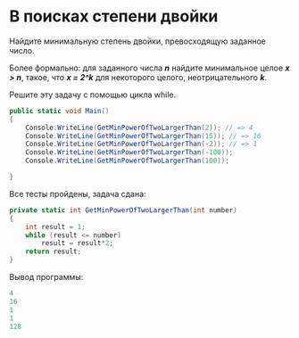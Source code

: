 # В поисках степени двойки

Найдите минимальную степень двойки, превосходящую заданное число.

Более формально: для заданного числа ***n*** найдите минимальное целое ***x > n***, такое, что ***x = 2^k*** для некоторого целого, неотрицательного ***k***.

Решите эту задачу с помощью цикла while.

```cs
public static void Main()
{
	Console.WriteLine(GetMinPowerOfTwoLargerThan(2)); // => 4
	Console.WriteLine(GetMinPowerOfTwoLargerThan(15)); // => 16
	Console.WriteLine(GetMinPowerOfTwoLargerThan(-2)); // => 1
	Console.WriteLine(GetMinPowerOfTwoLargerThan(-100));
	Console.WriteLine(GetMinPowerOfTwoLargerThan(100));

}
```

Все тесты пройдены, задача сдана:
```cs
private static int GetMinPowerOfTwoLargerThan(int number)
{
    int result = 1;
	while (result <= number)
		result = result*2;
    return result;
}
```

Вывод программы:
```cs
4
16
1
1
128
```
